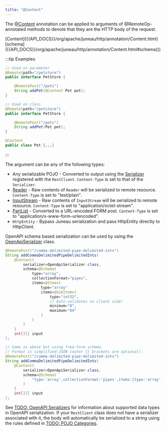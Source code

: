```yaml
---
title: "@Content"
---
```


The [@Content]({{API_DOCS}}/org/apache/juneau/http/annotation/Content.html) annotation can be applied to arguments of
@RemoteOp-annotated methods to denote that they are the HTTP body of the request.

<tree>
<node-0><java-annotation>[Content]({{API_DOCS}}/org/apache/juneau/http/annotation/Content.html)</java-annotation></node-0>
<node-1><java-method-annotation>[schema]({{API_DOCS}}/org/apache/juneau/http/annotation/Content.html#schema())</java-method-annotation></node-1>
</tree>

:::tip Examples
```java
// Used on parameter
@Remote(path="/petstore")
public interface PetStore {

    @RemotePost("/pets")
    String addPet(@Content Pet pet);
}
```

```java
// Used on class
@Remote(path="/petstore")
public interface PetStore {

    @RemotePost("/pets")
    String addPet(Pet pet);
}

@Content
public class Pet {...}
```
:::

The argument can be any of the following types:

- Any serializable POJO - Converted to output using the [Serializer]({{API_DOCS}}/org/apache/juneau/serializer/Serializer.html) registered with the `RestClient`. `Content-Type` is set to that of the `Serializer`.
- <java-abstract-class>[Reader]({{API_DOCS}}/java/io/Reader.html)</java-abstract-class> - Raw contents of `Reader` will be serialized to remote resource. `Content-Type` is set to "text/plain".
- <java-abstract-class>[InputStream]({{API_DOCS}}/java/io/InputStream.html)</java-abstract-class> - Raw contents of `InputStream` will be serialized to remote resource. `Content-Type` is set to "application/octet-stream".
- <java-class>[PartList]({{API_DOCS}}/org/apache/juneau/http/part/PartList.html)</java-class> - Converted to a URL-encoded FORM post. `Content-Type` is set to "application/x-www-form-urlencoded".
- `HttpEntity` - Bypass Juneau serialization and pass HttpEntity directly to HttpClient.

OpenAPI schema based serialization can be used by using the [OpenApiSerializer]({{API_DOCS}}/org/apache/juneau/oapi/OpenApiSerializer.html) class.

```java
@RemotePost("/comma-delimited-pipe-delimited-ints")
String addCommaDelimitedPipeDelimitedInts(
    @Content(
        serializer=OpenApiSerializer.class,
        schema=@Schema(
            type="array",
            collectionFormat="pipes",
            items=@Items(
                type="array"
                items=@SubItems(
                    type="int32",
                    // Auto-validates on client side!
                    minimum="0",
                    maximum="64"
                )
            )
        )
    )
    int[][] input
);
```

```java
// Same as above but using free-form schema.
// Format is simplified-JSON (outer {} brackets are optional).
@RemotePost("/comma-delimited-pipe-delimited-ints")
String addCommaDelimitedPipeDelimitedInts(
    @Content(
        serializer=OpenApiSerializer.class,
        schema=@Schema(
            "type:'array',collectionFormat:'pipes',items:[type:'array',items:[type:'int32',minimum:0,maximum:64]]"
        )
    )
    int[][] input
);
```

See [TODO: OpenAPI Serializers](TODO.md) for information about supported data types in OpenAPI serialization.
If your `RestClient` class does not have a serializer associated with it, the body will automatically be serialized to a
string using the rules defined in [TODO: POJO Categories](TODO.md).